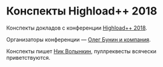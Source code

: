 # Конспекты Highload++ 2018

Конспекты докладов с конференции [Highload++ 2018](https://highload.ru).

Организаторы конференции — [Олег Бунин и компания](http://ontico.ru/).

Конспекты пишет [Ник Волынкин](https://t.me/docops), пуллреквесты всячески приветствуются.

